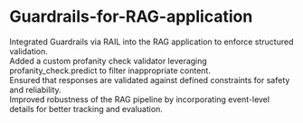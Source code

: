 # Guardrails-for-RAG-application
Integrated Guardrails via RAIL into the RAG application to enforce structured validation.<br>
Added a custom profanity check validator leveraging profanity_check.predict to filter inappropriate content.<br>
Ensured that responses are validated against defined constraints for safety and reliability.<br>
Improved robustness of the RAG pipeline by incorporating event-level details for better tracking and evaluation.
